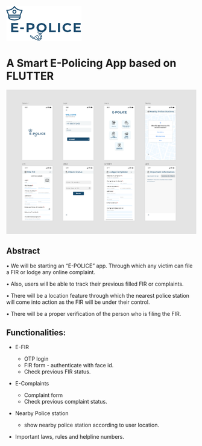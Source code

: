 ![](bg.png) 
	
# A Smart E-Policing App based on FLUTTER


![](assets/images/epolice_ss.png)



## Abstract

•	We will be starting an “E-POLICE” app. Through which any victim can file a FIR or lodge any online complaint.

•	Also, users will be able to track their previous filled FIR or complaints.

•	There will be a location feature through which the nearest police station will come into action as the FIR will be under their control.

•	There will be a proper verification of the person who is filing the FIR.




## Functionalities:
* E-FIR
    - OTP login 
    - FIR form - authenticate with face id.
	- Check previous FIR status.

* E-Complaints
    - Complaint form
    - Check previous complaint status.

* Nearby Police station
    - show nearby police station according to user location.

* Important laws, rules and helpline numbers.


